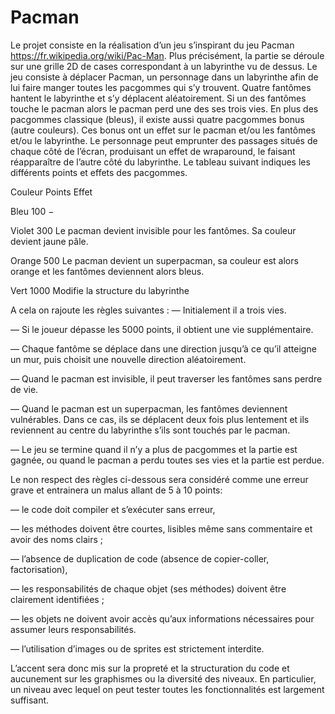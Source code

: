 # Pacman

Le projet consiste en la réalisation d’un jeu s’inspirant du jeu Pacman https://fr.wikipedia.org/wiki/Pac-Man.
Plus précisément, la partie se déroule sur une grille 2D de cases correspondant à un labyrinthe vu de dessus. Le
jeu consiste à déplacer Pacman, un personnage dans un labyrinthe afin de lui faire manger toutes les pacgommes
qui s’y trouvent. Quatre fantômes hantent le labyrinthe et s’y déplacent aléatoirement. Si un des fantômes touche le
pacman alors le pacman perd une des ses trois vies. En plus des pacgommes classique (bleus), il existe aussi quatre
pacgommes bonus (autre couleurs). Ces bonus ont un effet sur le pacman et/ou les fantômes et/ou le labyrinthe.
Le personnage peut emprunter des passages situés de chaque côté de l’écran, produisant un effet de wraparound,
le faisant réapparaître de l’autre côté du labyrinthe. Le tableau suivant indiques les différents points et effets des
pacgommes.

Couleur Points Effet

Bleu     100     −

Violet   300    Le pacman devient invisible pour les fantômes. Sa couleur devient jaune pâle.

Orange   500    Le pacman devient un superpacman, sa couleur est alors orange et les fantômes deviennent alors bleus.

Vert     1000   Modifie la structure du labyrinthe


A cela on rajoute les règles suivantes :
— Initialement il a trois vies.

— Si le joueur dépasse les 5000 points, il obtient une vie supplémentaire.

— Chaque fantôme se déplace dans une direction jusqu’à ce qu’il atteigne un mur, puis choisit une nouvelle
direction aléatoirement.

— Quand le pacman est invisible, il peut traverser les fantômes sans perdre de vie.

— Quand le pacman est un superpacman, les fantômes deviennent vulnérables. Dans ce cas, ils se déplacent
deux fois plus lentement et ils reviennent au centre du labyrinthe s’ils sont touchés par le pacman.

— Le jeu se termine quand il n’y a plus de pacgommes et la partie est gagnée, ou quand le pacman a perdu
toutes ses vies et la partie est perdue.

Le non respect des règles ci-dessous sera considéré comme une erreur grave et entrainera un
malus allant de 5 à 10 points:

— le code doit compiler et s’exécuter sans erreur,

— les méthodes doivent être courtes, lisibles même sans commentaire et avoir des noms clairs ;

— l’absence de duplication de code (absence de copier-coller, factorisation),

— les responsabilités de chaque objet (ses méthodes) doivent être clairement identifiées ;

— les objets ne doivent avoir accès qu’aux informations nécessaires pour assumer leurs responsabilités.

— l’utilisation d’images ou de sprites est strictement interdite.

L’accent sera donc mis sur la propreté et la structuration du code et aucunement sur les graphismes ou la
diversité des niveaux. En particulier, un niveau avec lequel on peut tester toutes les fonctionnalités est largement
suffisant.
